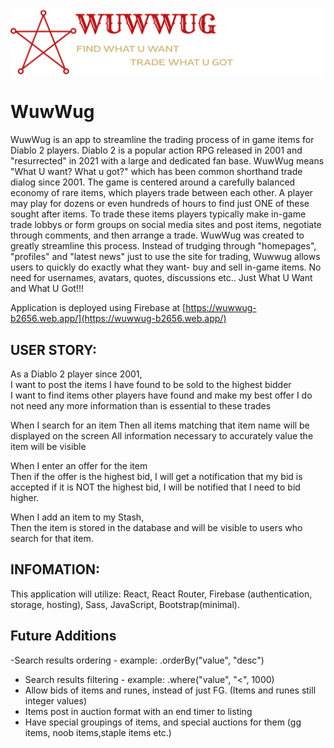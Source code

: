 ![WuwWug Trading App](public\assets\images\logoSlogan.png)
# WuwWug

WuwWug is an app to streamline the trading process of in game items for Diablo 2 players. Diablo 2 is a popular action RPG released in 2001 and "resurrected" in 2021 with a large and dedicated fan base. WuwWug means "What U want? What u got?" which has been common shorthand trade dialog since 2001. The game is centered around a carefully balanced economy of rare items, which players trade between each other. A player may play for dozens or even hundreds of hours to find just ONE of these sought after items. To trade these items players typically make in-game trade lobbys or form groups on social media sites and post items, negotiate through comments, and then arrange a trade. WuwWug was created to greatly streamline this process. Instead of trudging through "homepages", "profiles" and "latest news" just to use the site for trading, Wuwwug allows users to quickly do exactly what they want- buy and sell in-game items. No need for usernames, avatars, quotes, discussions etc.. Just What U Want and What U Got!!! 

Application is deployed using Firebase at [https://wuwwug-b2656.web.app/](https://wuwwug-b2656.web.app/)

## USER STORY:
As a Diablo 2 player since 2001,  
I want to post the items I have found to be sold to the highest bidder   
I want to find items other players have found and make my best offer
I do not need any more information than is essential to these trades   
  
When I search for an item 
Then all items matching that item name will be displayed on the screen
All information necessary to accurately value the item will be visible

When I enter an offer for the item  
Then if the offer is the highest bid, I will get a notification that my bid is accepted
if it is NOT the highest bid, I will be notified that I need to bid higher.

When I add an item to my Stash,  
Then the item is stored in the database and will be visible to users who search for that item.


## INFOMATION: 
This application will utilize: React, React Router, Firebase (authentication, storage, hosting), Sass, JavaScript, Bootstrap(minimal).



## Future Additions 


-Search results ordering - example: .orderBy("value", "desc")
- Search results filtering - example: .where("value", "<", 1000)
- Allow bids of items and runes, instead of just FG. (Items and runes still integer values) 
- Items post in auction format with an end timer to listing
- Have special groupings of items, and special auctions for them (gg items, noob items,staple items etc.)


